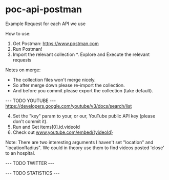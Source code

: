 # poc-api-postman
Example Request for each API we use

How to use:
1. Get Postman: https://www.postman.com
2. Run Postman!
3. Import the relevant collection
*. Explore and Execute the relevant requests

Notes on merge:
- The collection files won't merge nicely.
- So after merge down please re-import the collection.
- And before you commit please export the collection (take default).

--- TODO YOUTUBE ---
https://developers.google.com/youtube/v3/docs/search/list

4. Set the "key" param to your, or our, YouTube public API key (please don't commit it).
5. Run and Get items[0].id.videoId
6. Check out www.youtube.com/embed/{videoId}

Note: There are two interesting arguments I haven't set "location" and "locationRadius".
We could in theory use them to find videos posted 'close' to an hospital.

--- TODO TWITTER ---

--- TODO STATISTICS ---
